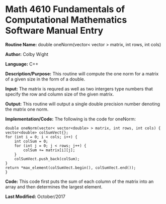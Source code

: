 # Math 4610 Fundamentals of Computational Mathematics Software Manual Entry

**Routine Name:**           double oneNorm(vector< vector<double> > matrix, int rows, int cols)

**Author:** Colby Wight

**Language:** C++

**Description/Purpose:**  This routine will compute the one norm for a matrix of a given size in the form of a double.


**Input:** The matrix is requred as well as two intergers type numbers that specify the row and column size of the given matrix.


**Output:** This routine will output a single double precision number denoting the matrix one norm.


**Implementation/Code:** The following is the code for oneNorm:

    double oneNorm(vector< vector<double> > matrix, int rows, int cols) {
    vector<double> colSumVect{};
    for (int i = 0; i < cols; i++) {
        int colSum = 0;
        for (int j = 0; j < rows; j++) {
            colSum += matrix[i][j];
        }
        colSumVect.push_back(colSum);
    }
    return *max_element(colSumVect.begin(), colSumVect.end());
    }
  
**Code:** This code first puts the sum of each column of the matrix into an array and then determines the largest element.
 

**Last Modified:** October/2017
